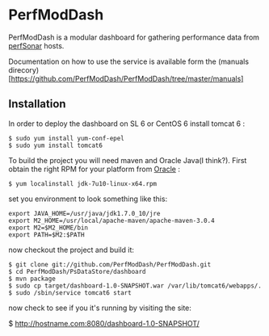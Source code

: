PerfModDash
================
PerfModDash is a modular dashboard for gathering performance data from
[perfSonar](http://www.internet2.edu/performance/pS-PS/) hosts.

Documentation on how to use the service is available form the (manuals
direcory)[https://github.com/PerfModDash/PerfModDash/tree/master/manuals]

Installation
-------------

In order to deploy the dashboard on SL 6 or CentOS 6 install tomcat 6 :

    $ sudo yum install yum-conf-epel
    $ sudo yum install tomcat6


To build the project you will need maven and Oracle Java(I think?). First
obtain the right RPM for your platform from
[Oracle](http://www.oracle.com/technetwork/java/javase/downloads/index.html) :

    $ yum localinstall jdk-7u10-linux-x64.rpm 

set you environment to look something like this:

    export JAVA_HOME=/usr/java/jdk1.7.0_10/jre
    export M2_HOME=/usr/local/apache-maven/apache-maven-3.0.4
    export M2=$M2_HOME/bin
    export PATH=$M2:$PATH

now checkout the project and build it:

    $ git clone git://github.com/PerfModDash/PerfModDash.git
    $ cd PerfModDash/PsDataStore/dashboard
    $ mvn package
    $ sudo cp target/dashboard-1.0-SNAPSHOT.war /var/lib/tomcat6/webapps/.
    $ sudo /sbin/service tomcat6 start

now check to see if you it's running by visiting the site:

   $ http://hostname.com:8080/dashboard-1.0-SNAPSHOT/



